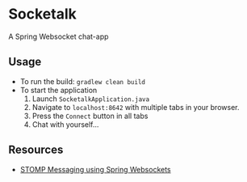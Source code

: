 # Socketalk

A Spring Websocket chat-app

## Usage

- To run the build: `gradlew clean build`
- To start the application
    1. Launch `SocketalkApplication.java`
    2. Navigate to `localhost:8642` with multiple tabs in your browser.
    3. Press the `Connect` button in all tabs
    4. Chat with yourself...
    
## Resources
- [STOMP Messaging using Spring Websockets](https://spring.io/guides/gs/messaging-stomp-websocket/)